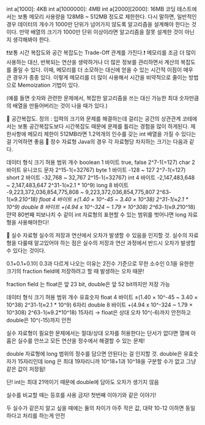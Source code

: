 int a[1000]: 4KB
int a[1000000]: 4MB
int a[2000][2000]: 16MB
코딩 테스트에서는 보통 메모리 사용량을 128MB ~ 512MB 정도로 제한한다. 다시 말하면, 일반적인 경우 데이터의 개수가 1000만 단위가 넘어가지 않도록 알고리즘을 설계해야 한다는 것이다. 만약 배열의 크기가 1000만 단위 이상이라면 알고리즘을 잘못 설계한 것이 아닌지 생각해봐야 한다.

 

❗️보통 시간 복잡도와 공간 복잡도는 Trade-Off 관계를 가진다.❗️
메모리를 조금 더 많이 사용하는 대신, 반복되는 연산을 생략하거나 더 많은 정보를 관리하면서 계산의 복잡도를 줄일 수 있다.
이때, 메모리를 더 소모하는 대신에 얻을 수 있는 시간적 이점이 매우 큰 경우가 종종 있다. 이렇게 메모리를 더 많이 사용해서 시간을 비약적으로 줄이는 방법으로 Memoization 기법이 있다.

(예를 들면 숫자와 관련한 문제에서, 복잡한 알고리즘을 쓰는 대신 가능한 최대 숫자만큼의 배열을 만들어버리는 것이 나을 때가 있다.)

📝 공간복잡도.
정의 : 입력의 크기와 문제를 해결하는데 걸리는 공간의 상관관계
코테에서는 보통 공간복잡도보다 시간복잡도 때문에 문제를 틀리는 경험을 많이 하게된다.
제한사항에 메모리 제한이 512MB라면 1.2억개의 인수를 갖는 int 배열을 가질 수 있다는 걸 기억하면 좋음
📝 정수 자료형
Java의 경우 각 자료형당 차지하는 크기는 다음과 같다.

데이터 형식	크기	허용 범위	개수
boolean	1 바이트	true, false	2^7-1(=127)
char	2 바이트	유니코드 문자	2^15-1(=32767)
byte	1 바이트	-128 ~ 127	2^7-1(=127)
short	2 바이트	-32,768 ~ 32,767	2^15-1(=32767)
int	4 바이트	-2,147,483,648 ~ 2,147,483,647	2^31-1(≈2.1 * 10^9)
long	8 바이트	-9,223,372,036,854,775,808 ~ 9,223,372,036,854,775,807	2^63-1(≈9.2*10^18)
float	4 바이트	±(1.40 × 10^-45 ~ 3.40 × 10^38)	2^31-1(≈2.1 * 10^9)
double	8 바이트	+(4.94 x 10^-324 ~ 1.79 × 10^308)	2^63-1(≈9.2*10^18)
먄약 80번째 피보나치 수 같이 int 자료형의 표현할 수 있는 범위를 벗어나면 long 자료형을 사용해야한다!

📝 실수 자료형
실수의 저장과 연산에서 오차가 발생할 수 있음을 인지할 것.
실수의 자료형을 다룰때 알고있어야 하는 점은 실수의 저장과 연산 과정에서 반드시 오차가 발생할 수 있다는 것이다.

0.1+0.1+0.1이 0.3과 다르게 나오는 이유는 2진수 기준으로 무한 소수인 0.1을 유한한 크기의 fraction field에 저장하려고 할 때 발생하는 오차 때문!

fraction field 는 float은 앞 23 bit, double은 앞 52 bit까지만 저장 가능

데이터 형식	크기	허용 범위	개수	유효숫자
float	4 바이트	±(1.40 × 10^-45 ~ 3.40 × 10^38)	2^31-1(≈2.1 * 10^9)	6자리
double	8 바이트	+(4.94 x 10^-324 ~ 1.79 × 10^308)	2^63-1(≈9.2*10^18)	15자리
→ float은 상대 오차 10^(-6)까지 안전하고 double은 10^(-15)까지 안전

실수 자료형이 필요한 문제에서는 절대/상대 오차를 허용한다는 단서가 없다면
열에 아홉은 실수를 안쓰고 모든 연산을 정수에서 해결할 수 있는 문제!

double 자료형에 long 범위의 정수를 담으면 안된다는 걸 인지할 것.
double은 유효숫자가 15자리인데 long 은 최대 19자리니까 10^18+1과 10^18을 구분할 수가 없고 그냥 같은 값이 저장됨!

단! int는 최대 21억이기 때문에 double에 담아도 오차가 생기지 않음

실수를 비교할 때는 등호를 사용 금지!
첫번째 이야기와 같은 이야기!

두 실수가 같은지 알고 싶을 때에는 둘의 차이가 아주 작은 값, 대략 10-12 이하면 동일하다고 처리를 하는게 안전
